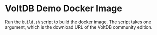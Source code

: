 VoltDB Demo Docker Image
===============

Run the `build.sh` script to build the docker image. The script takes one
argument, which is the download URL of the VoltDB community edition.
